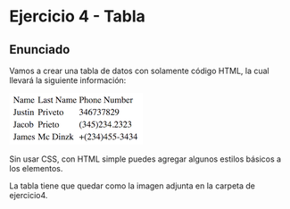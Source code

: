# Ejercicio 4 - Tabla

## Enunciado

Vamos a crear una tabla de datos con solamente código HTML, la cual llevará la siguiente información:

![Screenshot of the information](/ejercicio4/images/datosTabla.png)

Sin usar CSS, con HTML simple puedes agregar algunos estilos básicos a los elementos.

La tabla tiene que quedar como la imagen adjunta en la carpeta de ejercicio4.